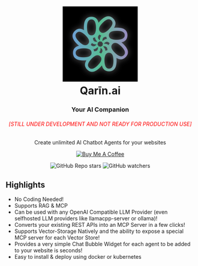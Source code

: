 <h1 align="center">
    <img src="https://raw.githubusercontent.com/qarinai/qarinai/refs/heads/main/public/logo2.png" alt="Qarīn.ai Logo" width="200" height="200"/>
    <br/>
    Qarīn.ai
</h1>

<h3 align="center">
    Your AI Companion
</h3>

<h6 align="center" style="color:red">
[STILL UNDER DEVELOPMENT AND NOT READY FOR PRODUCTION USE]
</h6>

<p align="center">
    Create unlimited AI Chatbot Agents for your websites
</p>

<p align="center">
    <a href="https://buymeacoffee.com/sayedmahmoud266" target="_blank">
    <img src="https://cdn.buymeacoffee.com/buttons/default-yellow.png" alt="Buy Me A Coffee" height="41" width="174">
    </a>
</p>

<p align="center">
<img alt="GitHub Repo stars" src="https://img.shields.io/github/stars/qarinai/qarinai">
<img alt="GitHub watchers" src="https://img.shields.io/github/watchers/qarinai/qarinai">
</p>

## Highlights

- No Coding Needed!
- Supports RAG & MCP
- Can be used with any OpenAI Compatible LLM Provider (even selfhosted LLM providers like llamacpp-server or ollama)!
- Converts your existing REST APIs into an MCP Server in a few clicks!
- Supports Vector-Storage Natively and the ability to expose a special MCP server for each Vector Store!
- Provides a very simple Chat Bubble Widget for each agent to be added to your website is seconds!
- Easy to install & deploy using docker or kubernetes
